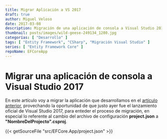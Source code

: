 ```yaml
---
title: Migrar Aplicación a VS 2017
draft: true
author: Miguel Veloso
date: 2017-03-08
description: Migración de una aplicación de consola a Visual Studio 2017 para entender el proceso.
thumbnail: posts/images/wild-geese-249134_1280.jpg
categorías: [ "Desarrollo" ]
tags: [ "Entity Framework", "CSharp", "Migración Visual Studio" ]
series: [ "Entity Framework Core" ]
repoName: EFCoreApp
---
```


# Migrar una aplicación de consola a Visual Studio 2017

En este artículo voy a migrar la aplicación que desarrollamos en el [artículo anterior](/posts/crear-aplicacion-ef-core), provechando la oportunidad de que justo ayer fue el lanzamiento oficial de Visual Studio 2017, para enteder el proceso de migración, en especial lo referente al cambio del archivo de configuración **project.json** a **"NombreDelProjecto".csproj**.

{{< getSourceFile "src/EFCore.App/project.json" >}}
